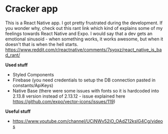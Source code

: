 # Cracker app

This is a React Native app. I got pretty frustrated during the development. If you wonder why, check out this rant link which kind of explains some of my feelings towards React Native and Expo. I would say that a dev gets an emotional sinusoid - when something works, it works awesome, but when it doesn't that is when the hell starts.
https://www.reddit.com/r/reactnative/comments/7syoxz/react_native_is_bad_rant/

**Used stuff**

- Styled Components
- Firebase (you need credentials to setup the DB connection pasted in constants/ApiKeys)
- Native Base (there were some issues with fonts so it is hardcoded into 2.13.8 version instead of 2.13.12 - issue explained here https://github.com/expo/vector-icons/issues/119)

**Useful stuff**

- https://www.youtube.com/channel/UCiNWv52iO_OAdZ12kslG4Cg/videos

